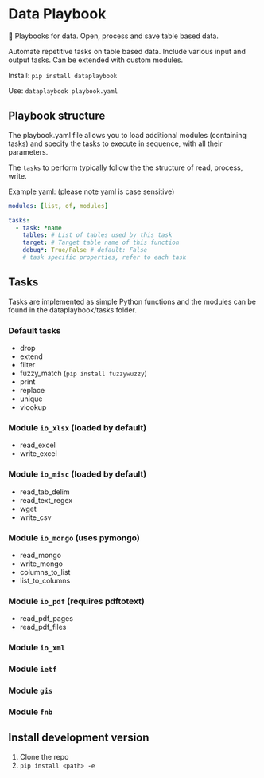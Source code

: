 # Data Playbook
:book: Playbooks for data. Open, process and save table based data.

Automate repetitive tasks on table based data. Include various input and output tasks. Can be extended with custom modules.

Install: `pip install dataplaybook`

Use: `dataplaybook playbook.yaml`

## Playbook structure

The playbook.yaml file allows you to load additional modules (containing tasks) and specify the tasks to execute in sequence, with all their parameters.

The `tasks` to perform typically follow the the structure of read, process, write.

Example yaml: (please note yaml is case sensitive)
```yaml
modules: [list, of, modules]

tasks:
  - task: *name
    tables: # List of tables used by this task
    target: # Target table name of this function
    debug*: True/False # default: False
    # task specific properties, refer to each task
```


## Tasks
Tasks are implemented as simple Python functions and the modules can be found in the dataplaybook/tasks folder.

### Default tasks
* drop
* extend
* filter
* fuzzy_match (`pip install fuzzywuzzy`)
* print
* replace
* unique
* vlookup

### Module `io_xlsx` (loaded by default)
* read_excel
* write_excel

### Module `io_misc` (loaded by default)
* read_tab_delim
* read_text_regex
* wget
* write_csv

### Module `io_mongo` (uses pymongo)
* read_mongo
* write_mongo
* columns_to_list
* list_to_columns

### Module `io_pdf` (requires pdftotext)
* read_pdf_pages
* read_pdf_files

### Module `io_xml`

### Module `ietf`

### Module `gis`

### Module `fnb`


## Install development version

1. Clone the repo
2. `pip install <path> -e`
